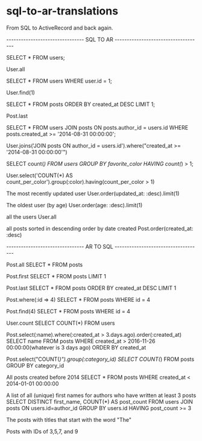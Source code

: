 # sql-to-ar-translations
From SQL to ActiveRecord and back again.


-------------------------------- SQL TO AR ------------------------------------

SELECT *
FROM
  users;

User.all



SELECT *
FROM
  users
WHERE
  user.id = 1;

User.find(1)



SELECT *
FROM
  posts
ORDER BY
  created_at DESC
LIMIT 1;

Post.last



SELECT *
FROM
  users
JOIN
  posts
ON
  posts.author_id = users.id
WHERE
  posts.created_at >= '2014-08-31 00:00:00';

User.joins('JOIN posts ON author_id = users.id').where("created_at >= '2014-08-31 00:00:00'")



SELECT
  count(*)
FROM
  users
GROUP BY
  favorite_color
HAVING
  count(*) > 1;

User.select('COUNT(*) AS count_per_color').group(:color).having(count_per_color > 1)


The most recently updated user
User.order(updated_at: :desc).limit(1)

The oldest user (by age)
User.order(age: :desc).limit(1)

all the users
User.all

all posts sorted in descending order by date created
Post.order(created_at: :desc)

-------------------------------- AR TO SQL ------------------------------------

Post.all
SELECT *
FROM posts

Post.first
SELECT *
FROM posts
LIMIT 1

Post.last
SELECT *
FROM posts
ORDER BY created_at DESC
LIMIT 1

Post.where(:id => 4)
SELECT *
FROM posts
WHERE id = 4

Post.find(4)
SELECT *
FROM posts
WHERE id = 4

User.count
SELECT COUNT(*)
FROM users

Post.select(:name).where(:created_at > 3.days.ago).order(:created_at)
SELECT name
FROM posts
WHERE created_at > 2016-11-26 00:00:00(whatever is 3 days ago)
ORDER BY created_at

Post.select("COUNT(*)").group(:category_id)
SELECT COUNT(*)
FROM posts
GROUP BY category_id

All posts created before 2014
SELECT *
FROM posts
WHERE created_at < 2014-01-01 00:00:00

A list of all (unique) first names for authors who have written at least 3 posts
SELECT DISTINCT first_name, COUNT(*) AS post_count
FROM users JOIN posts ON users.id=author_id
GROUP BY users.id
HAVING post_count >= 3


The posts with titles that start with the word "The"

Posts with IDs of 3,5,7, and 9
